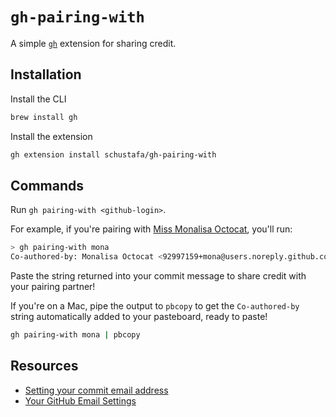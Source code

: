 # `gh-pairing-with`

A simple [`gh`](https://github.com/cli/cli) extension for sharing credit.

## Installation

Install the CLI

```bash
brew install gh
```

Install the extension

```bash
gh extension install schustafa/gh-pairing-with
```

## Commands

Run `gh pairing-with <github-login>`.

For example, if you're pairing with [Miss Monalisa Octocat](https://github.com/mona), you'll run:

```bash
> gh pairing-with mona
Co-authored-by: Monalisa Octocat <92997159+mona@users.noreply.github.com>
```

Paste the string returned into your commit message to share credit with your pairing partner!

If you're on a Mac, pipe the output to `pbcopy` to get the `Co-authored-by` string automatically added to your pasteboard, ready to paste!

```bash
gh pairing-with mona | pbcopy
```

## Resources

- [Setting your commit email address](https://docs.github.com/en/account-and-profile/setting-up-and-managing-your-personal-account-on-github/managing-email-preferences/setting-your-commit-email-address)
- [Your GitHub Email Settings](https://github.com/settings/emails)
